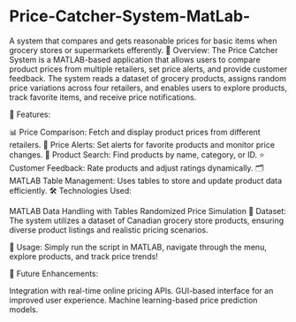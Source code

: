 # Price-Catcher-System-MatLab-
A system that compares and gets reasonable prices for basic items when grocery stores or  supermarkets efferently. 
🚀 Overview:
The Price Catcher System is a MATLAB-based application that allows users to compare product prices from multiple retailers, set price alerts, and provide customer feedback. The system reads a dataset of grocery products, assigns random price variations across four retailers, and enables users to explore products, track favorite items, and receive price notifications.

🔹 Features:

📊 Price Comparison: Fetch and display product prices from different retailers.
🔔 Price Alerts: Set alerts for favorite products and monitor price changes.
🛒 Product Search: Find products by name, category, or ID.
⭐ Customer Feedback: Rate products and adjust ratings dynamically.
🗂 MATLAB Table Management: Uses tables to store and update product data efficiently.
🛠 Technologies Used:

MATLAB
Data Handling with Tables
Randomized Price Simulation
📂 Dataset:
The system utilizes a dataset of Canadian grocery store products, ensuring diverse product listings and realistic pricing scenarios.

📌 Usage:
Simply run the script in MATLAB, navigate through the menu, explore products, and track price trends!

🔗 Future Enhancements:

Integration with real-time online pricing APIs.
GUI-based interface for an improved user experience.
Machine learning-based price prediction models.

